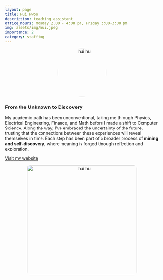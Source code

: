 ```yaml
---
layout: page
title: Hui Hwoo
description: teaching assistant
office_hours: Monday 2.00 - 4:00 pm, Friday 2:00-3:00 pm
img: assets/img/hui.jpeg
importance: 2
category: staffing
---
```


<style>
  .hover-image img {
    transition: all 0.3s ease;
  }
  .hover-image img:hover {
    content: url('../../assets/img/hui-avatar-2.jpeg');
  }
</style>

<div style="text-align: center;" class="hover-image">
  <a href="https://hui-hwoo.github.io/odyssey/">
    <img src="../../assets/img/hui-avatar.png" alt="hui hu" style="border-radius: 50%; width: 160px">
  </a>
</div>

### From the Unknown to Discovery

My academic path has been unconventional, taking me through Physics, Electrical Engineering, Finance, and Math before I made a shift to Computer Science. Along the way, I’ve embraced the uncertainty of the future, trusting that the connections between these experiences will reveal themselves in time. Each step has been part of a broader process of **mining and self-discovery**, where meaning is forged through reflection and exploration.

[Visit my website](https://hui-hwoo.github.io/odyssey/)

<div style="text-align: center;">
    <img src="../../assets/img/hui-education.png" alt="hui hu" style="border-radius: 10px; height: 360px">
</div>
